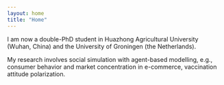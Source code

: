 ```yaml
---
layout: home
title: "Home"
---
```


I am now a double-PhD student in Huazhong Agricultural University (Wuhan, China) and the University of Groningen (the Netherlands).

My research involves social simulation with agent-based modelling, e.g., consumer behavior and market concentration in e-commerce, vaccination attitude polarization.